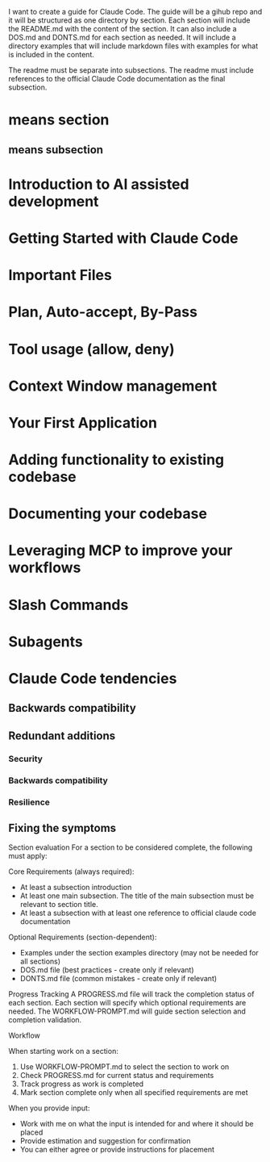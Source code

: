 I want to create a guide for Claude Code.
The guide will be a gihub repo and it will be structured as one directory by section.
Each section will include the README.md with the content of the section.
It can also include a DOS.md and DONTS.md for each section as needed.
It will include a directory examples that will include markdown files with examples for what is included in the content.
 
 
The readme must be separate into subsections.
The readme must include references to the official Claude Code documentation as the final subsection.
 
# means section
## means subsection
###

# Introduction to AI assisted development
# Getting Started with Claude Code
# Important Files
# Plan, Auto-accept, By-Pass
# Tool usage (allow, deny)
# Context Window management
# Your First Application
# Adding functionality to existing codebase
# Documenting your codebase
# Leveraging MCP to improve your workflows
# Slash Commands
# Subagents
# Claude Code tendencies
## Backwards compatibility
## Redundant additions
### Security
### Backwards compatibility
### Resilience
## Fixing the symptoms

 
Section evaluation
For a section to be considered complete, the following must apply:

Core Requirements (always required):
- At least a subsection introduction
- At least one main subsection. The title of the main subsection must be relevant to section title.
- At least a subsection with at least one reference to official claude code documentation

Optional Requirements (section-dependent):
- Examples under the section examples directory (may not be needed for all sections)
- DOS.md file (best practices - create only if relevant)
- DONTS.md file (common mistakes - create only if relevant)

Progress Tracking
A PROGRESS.md file will track the completion status of each section.
Each section will specify which optional requirements are needed.
The WORKFLOW-PROMPT.md will guide section selection and completion validation.

Workflow
 
When starting work on a section:
1. Use WORKFLOW-PROMPT.md to select the section to work on
2. Check PROGRESS.md for current status and requirements
3. Track progress as work is completed
4. Mark section complete only when all specified requirements are met

When you provide input:
- Work with me on what the input is intended for and where it should be placed
- Provide estimation and suggestion for confirmation
- You can either agree or provide instructions for placement